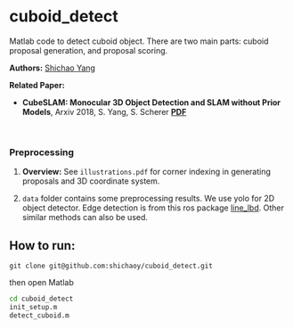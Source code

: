 # cuboid_detect

Matlab code to detect cuboid object. There are two main parts: cuboid proposal generation, and proposal scoring.

**Authors:** [Shichao Yang](http://www.frc.ri.cmu.edu/~syang/)

**Related Paper:**

* **CubeSLAM: Monocular 3D Object Detection and SLAM without Prior Models**, Arxiv 2018, S. Yang, S. Scherer  [**PDF**](https://arxiv.org/abs/1806.00557)

<br>



### Preprocessing

1. **Overview:** See ```illustrations.pdf``` for corner indexing in generating proposals and 3D coordinate system.

2. ```data``` folder contains some preprocessing results. We use yolo for 2D object detector. Edge detection is from this ros package [line_lbd](https://github.com/shichaoy/pop_up_slam/tree/master/line_lbd). Other similar methods can also be used.



## How to run:
```git clone git@github.com:shichaoy/cuboid_detect.git``` 

then open Matlab

```bash
cd cuboid_detect
init_setup.m
detect_cuboid.m
```
